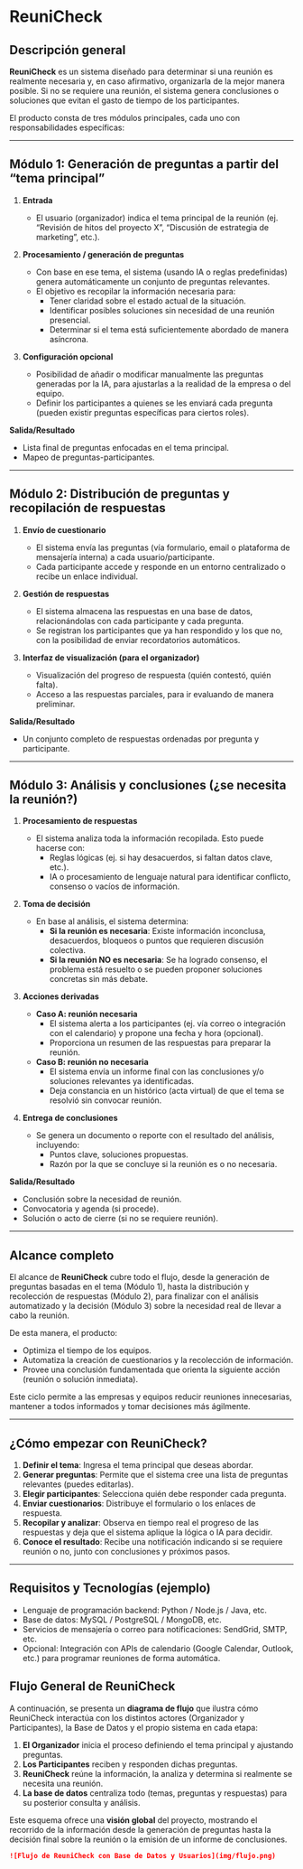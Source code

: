 # **ReuniCheck**

## Descripción general
**ReuniCheck** es un sistema diseñado para determinar si una reunión es realmente necesaria y, en caso afirmativo, organizarla de la mejor manera posible. Si no se requiere una reunión, el sistema genera conclusiones o soluciones que evitan el gasto de tiempo de los participantes.

El producto consta de tres módulos principales, cada uno con responsabilidades específicas:

---

## Módulo 1: Generación de preguntas a partir del “tema principal”

1. **Entrada**  
   - El usuario (organizador) indica el tema principal de la reunión (ej. “Revisión de hitos del proyecto X”, “Discusión de estrategia de marketing”, etc.).

2. **Procesamiento / generación de preguntas**  
   - Con base en ese tema, el sistema (usando IA o reglas predefinidas) genera automáticamente un conjunto de preguntas relevantes.  
   - El objetivo es recopilar la información necesaria para:  
     - Tener claridad sobre el estado actual de la situación.  
     - Identificar posibles soluciones sin necesidad de una reunión presencial.  
     - Determinar si el tema está suficientemente abordado de manera asíncrona.

3. **Configuración opcional**  
   - Posibilidad de añadir o modificar manualmente las preguntas generadas por la IA, para ajustarlas a la realidad de la empresa o del equipo.  
   - Definir los participantes a quienes se les enviará cada pregunta (pueden existir preguntas específicas para ciertos roles).

**Salida/Resultado**  
- Lista final de preguntas enfocadas en el tema principal.  
- Mapeo de preguntas-participantes.

---

## Módulo 2: Distribución de preguntas y recopilación de respuestas

1. **Envío de cuestionario**  
   - El sistema envía las preguntas (vía formulario, email o plataforma de mensajería interna) a cada usuario/participante.  
   - Cada participante accede y responde en un entorno centralizado o recibe un enlace individual.

2. **Gestión de respuestas**  
   - El sistema almacena las respuestas en una base de datos, relacionándolas con cada participante y cada pregunta.  
   - Se registran los participantes que ya han respondido y los que no, con la posibilidad de enviar recordatorios automáticos.

3. **Interfaz de visualización (para el organizador)**  
   - Visualización del progreso de respuesta (quién contestó, quién falta).  
   - Acceso a las respuestas parciales, para ir evaluando de manera preliminar.

**Salida/Resultado**  
- Un conjunto completo de respuestas ordenadas por pregunta y participante.

---

## Módulo 3: Análisis y conclusiones (¿se necesita la reunión?)

1. **Procesamiento de respuestas**  
   - El sistema analiza toda la información recopilada. Esto puede hacerse con:  
     - Reglas lógicas (ej. si hay desacuerdos, si faltan datos clave, etc.).  
     - IA o procesamiento de lenguaje natural para identificar conflicto, consenso o vacíos de información.

2. **Toma de decisión**  
   - En base al análisis, el sistema determina:  
     - **Si la reunión es necesaria**: Existe información inconclusa, desacuerdos, bloqueos o puntos que requieren discusión colectiva.  
     - **Si la reunión NO es necesaria**: Se ha logrado consenso, el problema está resuelto o se pueden proponer soluciones concretas sin más debate.

3. **Acciones derivadas**  
   - **Caso A: reunión necesaria**  
     - El sistema alerta a los participantes (ej. vía correo o integración con el calendario) y propone una fecha y hora (opcional).  
     - Proporciona un resumen de las respuestas para preparar la reunión.  
   - **Caso B: reunión no necesaria**  
     - El sistema envía un informe final con las conclusiones y/o soluciones relevantes ya identificadas.  
     - Deja constancia en un histórico (acta virtual) de que el tema se resolvió sin convocar reunión.

4. **Entrega de conclusiones**  
   - Se genera un documento o reporte con el resultado del análisis, incluyendo:  
     - Puntos clave, soluciones propuestas.  
     - Razón por la que se concluye si la reunión es o no necesaria.

**Salida/Resultado**  
- Conclusión sobre la necesidad de reunión.  
- Convocatoria y agenda (si procede).  
- Solución o acto de cierre (si no se requiere reunión).

---

## Alcance completo
El alcance de **ReuniCheck** cubre todo el flujo, desde la generación de preguntas basadas en el tema (Módulo 1), hasta la distribución y recolección de respuestas (Módulo 2), para finalizar con el análisis automatizado y la decisión (Módulo 3) sobre la necesidad real de llevar a cabo la reunión.

De esta manera, el producto:
- Optimiza el tiempo de los equipos.
- Automatiza la creación de cuestionarios y la recolección de información.
- Provee una conclusión fundamentada que orienta la siguiente acción (reunión o solución inmediata).

Este ciclo permite a las empresas y equipos reducir reuniones innecesarias, mantener a todos informados y tomar decisiones más ágilmente.

---

## ¿Cómo empezar con ReuniCheck?

1. **Definir el tema**: Ingresa el tema principal que deseas abordar.  
2. **Generar preguntas**: Permite que el sistema cree una lista de preguntas relevantes (puedes editarlas).  
3. **Elegir participantes**: Selecciona quién debe responder cada pregunta.  
4. **Enviar cuestionarios**: Distribuye el formulario o los enlaces de respuesta.  
5. **Recopilar y analizar**: Observa en tiempo real el progreso de las respuestas y deja que el sistema aplique la lógica o IA para decidir.  
6. **Conoce el resultado**: Recibe una notificación indicando si se requiere reunión o no, junto con conclusiones y próximos pasos.

---

## Requisitos y Tecnologías (ejemplo)
- Lenguaje de programación backend: Python / Node.js / Java, etc.  
- Base de datos: MySQL / PostgreSQL / MongoDB, etc.  
- Servicios de mensajería o correo para notificaciones: SendGrid, SMTP, etc.  
- Opcional: Integración con APIs de calendario (Google Calendar, Outlook, etc.) para programar reuniones de forma automática.

## Flujo General de ReuniCheck

A continuación, se presenta un **diagrama de flujo** que ilustra cómo ReuniCheck interactúa con los distintos actores (Organizador y Participantes), la Base de Datos y el propio sistema en cada etapa:

1. **El Organizador** inicia el proceso definiendo el tema principal y ajustando preguntas.
2. **Los Participantes** reciben y responden dichas preguntas.
3. **ReuniCheck** reúne la información, la analiza y determina si realmente se necesita una reunión.
4. **La base de datos** centraliza todo (temas, preguntas y respuestas) para su posterior consulta y análisis.

Este esquema ofrece una **visión global** del proyecto, mostrando el recorrido de la información desde la generación de preguntas hasta la decisión final sobre la reunión o la emisión de un informe de conclusiones.

```markdown
![Flujo de ReuniCheck con Base de Datos y Usuarios](img/flujo.png)
